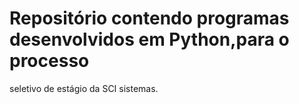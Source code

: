 # Repositório contendo programas desenvolvidos em Python,para o processo
seletivo de estágio da SCI sistemas.
